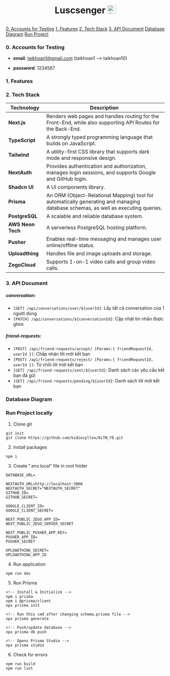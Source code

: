 <div style="display: flex; flex-direction: column; align-items: center; justify-content: center; text-align: center; margin: 0;">
    <h1>Luscsenger <img src="https://res.cloudinary.com/drqbhj6ft/image/upload/v1736248592/learning-webdev-blog/portfolio/3_huctrt.jpg" alt="Luscsenger" height="26"></h1>
</div>

[0. Accounts for Testing](#0-accounts-for-testing)
[1. Features](#1-features)
[2. Tech Stack](#2-tech-stack)
[3. API Document](#3-api-document)
[Database Diagram](#database-diagram)
[Run Project](#run-project)

### 0. Accounts for Testing

- **email**: taikhoan1@gmail.com (taikhoan1 --> taikhoan10)

- **password**: 1234567

### 1. Features

### 2. Tech Stack
| **Technology**    | **Description**                                                                                                                   |
| ----------------- | --------------------------------------------------------------------------------------------------------------------------------- |
| **Next.js**       | Renders web pages and handles routing for the Front-End, while also supporting API Routes for the Back-End.                       |
| **TypeScript**    | A strongly typed programming language that builds on JavaScript.                                                                  |
| **Tailwind**      | A utility-first CSS library that supports dark mode and responsive design.                                                        |
| **NextAuth**      | Provides authentication and authorization, manages login sessions, and supports Google and GitHub login.                          |
| **Shadcn UI**     | A UI components library.                                                                                                          |
| **Prisma**        | An ORM (Object-Relational Mapping) tool for automatically generating and managing database schemas, as well as executing queries. |
| **PostgreSQL**    | A scalable and reliable database system.                                                                                          |
| **AWS Neon Tech** | A serverless PostgreSQL hosting platform.                                                                                         |
| **Pusher**        | Enables real-time messaging and manages user online/offline status.                                                               |
| **Uploadthing**   | Handles file and image uploads and storage.                                                                                       |
| **ZegoCloud**     | Supports 1-on-1 video calls and group video calls.                                                                                |

### 3. API Document

##### conversation:

- `[GET] /api/conversations/user/${userId}`: Lấy tất cả conversation của 1 người dùng
- `[PATCH] /api/conversations/${conversationId}`: Cập nhật tin nhắn được ghim

##### friend-requests:

- `[POST] /api/friend-requests/accept/ [Params:{ friendRequestId, userId }]`: Chấp nhận lời mời kết bạn
- `[POST] /api/friend-requests/reject/ [Params:{ friendRequestId, userId }]`: Từ chối lời mời kết bạn
- `[GET] /api/friend-requests/sent/${userId}`: Danh sách các yêu cầu kết bạn đã gửi
- `[GET] /api/friend-requests/pending/${userId}`: Danh sách lời mời kết bạn

### Database Diagram

### Run Project locally

1. Clone git

```
git init
git clone https://github.com/kidiezyllex/KLTN_FE.git
```

2. Install packages

```
npm i
```

3. Create ".env.local" file in root folder

```
DATABASE_URL=

NEXTAUTH_URL=http://localhost:3000
NEXTAUTH_SECRET="NEXTAUTH_SECRET"
GITHUB_ID=
GITHUB_SECRET=

GOOGLE_CLIENT_ID=
GOOGLE_CLIENT_SECRET=

NEXT_PUBLIC_ZEGO_APP_ID=
NEXT_PUBLIC_ZEGO_SERVER_SECRET

NEXT_PUBLIC_PUSHER_APP_KEY=
PUSHER_APP_ID=
PUSHER_SECRET

UPLOADTHING_SECRET=
UPLOADTHING_APP_ID
```

4. Run application

```
npm run dev
```

5. Run Prisma

```
<!-- Install & Initialize -->
npm i prisma
npm i @prisma/client
npx prisma init

<!-- Run this cmd after changing schema.prisma file -->
npx prisma generate

<!-- Push/update database -->
npx prisma db push

<!-- Opens Prisma Studio -->
npx prisma studio
```

6. Check for errors

```
npm run build
npm run lint
```
